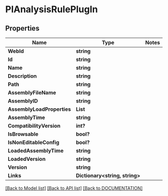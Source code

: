 # PIAnalysisRulePlugIn

## Properties
Name | Type | Notes
------------ | ------------- | -------------
**WebId** | **string**
**Id** | **string**
**Name** | **string**
**Description** | **string**
**Path** | **string**
**AssemblyFileName** | **string**
**AssemblyID** | **string**
**AssemblyLoadProperties** | **List<string>**
**AssemblyTime** | **string**
**CompatibilityVersion** | **int?**
**IsBrowsable** | **bool?**
**IsNonEditableConfig** | **bool?**
**LoadedAssemblyTime** | **string**
**LoadedVersion** | **string**
**Version** | **string**
**Links** | **Dictionary<string, string>**

[[Back to Model list]](../../DOCUMENTATION.md#documentation-for-models) [[Back to API list]](../../DOCUMENTATION.md#documentation-for-api-endpoints) [[Back to DOCUMENTATION]](../../DOCUMENTATION.md)
